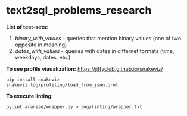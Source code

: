 # text2sql_problems_research

**List of test-sets:**
1. *binary_with_values* - queries that mention binary values (one of two opposite in meaning)
2. *dates_with_values* - queries with dates in differnet formats (time, weekdays, dates, etc.)


**To see profile viaualization:**
https://jiffyclub.github.io/snakeviz/
```
pip install snakeviz
snakeviz log/profiling/load_from_json.prof
```

**To execute linting:**
```
pylint araneae/wrapper.py > log/linting/wrapper.txt
```